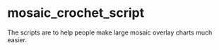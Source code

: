 # mosaic_crochet_script
The scripts are to help people make large mosaic overlay charts much easier.
